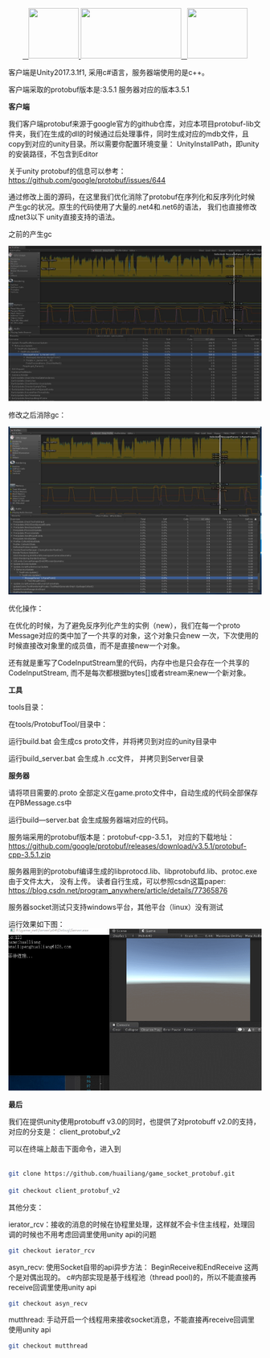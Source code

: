 <p align="center">
	 <a href="https://huailiang.github.io/">
	    <img src="https://huailiang.github.io/img/cpp.jpeg" width="100" height="100">
    	</a>
	<a href="https://unity3d.com/cn/">
	    <img src="https://huailiang.github.io/img/unity.jpeg" width="200" height="100">
	</a>
    	<a href="https://huailiang.github.io/">
    	<img src="https://huailiang.github.io/img/avatar-Alex.jpg" width="120" height="100">
   	</a>
</p>


客户端是Unity2017.3.1f1, 采用c#语言，服务器端使用的是c++。

客户端采取的protobuf版本是:3.5.1 服务器对应的版本3.5.1


<b>客户端</b>

我们客户端protobuf来源于google官方的github仓库，对应本项目protobuf-lib文件夹，我们在生成的dll的时候通过后处理事件，同时生成对应的mdb文件，且copy到对应的unity目录。所以需要你配置环境变量：
UnityInstallPath，即unity的安装路径，不包含到Editor

关于unity protobuf的信息可以参考：https://github.com/google/protobuf/issues/644




通过修改上面的源码，在这里我们优化消除了protobuf在序列化和反序列化时候产生gc的状况。原生的代码使用了大量的.net4和.net6的语法， 我们也直接修改成net3以下 unity直接支持的语法。

之前的产生gc

<img src="tools/img/gc.jpg">

修改之后消除gc：

<img src="tools/img/gc_no.jpg">

优化操作：

在优化的时候，为了避免反序列化产生的实例（new），我们在每一个proto Message对应的类中加了一个共享的对象，这个对象只会new 一次，下次使用的时候直接改对象里的成员值，而不是直接new一个对象。

还有就是重写了CodeInputStream里的代码，内存中也是只会存在一个共享的CodeInputStream, 而不是每次都根据bytes[]或者stream来new一个新对象。


<b>工具</b>

tools目录：

在tools/ProtobufTool/目录中：

运行build.bat 会生成cs proto文件，并将拷贝到对应的unity目录中

运行build_server.bat 会生成.h .cc文件， 并拷贝到Server目录


<b>服务器</b>

请将项目需要的.proto 全部定义在game.proto文件中，自动生成的代码全部保存在PBMessage.cs中

运行build—server.bat 会生成服务器端对应的代码。

服务端采用的protobuf版本是：protobuf-cpp-3.5.1， 对应的下载地址：https://github.com/google/protobuf/releases/download/v3.5.1/protobuf-cpp-3.5.1.zip

服务器用到的protobuf编译生成的libprotocd.lib、libprotobufd.lib、protoc.exe由于文件太大， 没有上传。
读者自行生成，可以参照csdn这篇paper: https://blog.csdn.net/program_anywhere/article/details/77365876  

服务器socket测试只支持windows平台，其他平台（linux）没有测试


运行效果如下图：
<img src="tools/img/show.gif">


<b>最后</b>

我们在提供unity使用protobuff v3.0的同时，也提供了对protobuff v2.0的支持，对应的分支是： client_protobuf_v2

可以在终端上敲击下面命令，进入到

```sh

git clone https://github.com/huailiang/game_socket_protobuf.git

git checkout client_protobuf_v2

```

其他分支：

ierator_rcv：接收的消息的时候在协程里处理，这样就不会卡住主线程，处理回调的时候也不用考虑回调里使用unity api的问题

```bash
git checkout ierator_rcv

```

asyn_recv: 使用Socket自带的api异步方法： BeginReceive和EndReceive 这两个是对偶出现的。 c#内部实现是基于线程池（thread pool)的，所以不能直接再receive回调里使用unity api

```bash
git checkout asyn_recv

```


mutthread: 手动开启一个线程用来接收socket消息，不能直接再receive回调里使用unity api

```bash
git checkout mutthread

```
